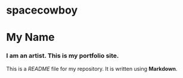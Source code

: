 # spacecowboy
# My Name

### I am an artist. This is my portfolio site.

This is a *README* file for my repository. It is written using **Markdown**.
